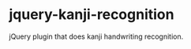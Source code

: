 jquery-kanji-recognition
========================

jQuery plugin that does kanji handwriting recognition.
